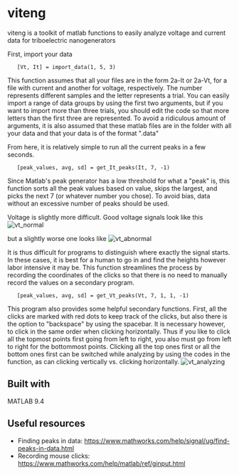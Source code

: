 # viteng
viteng is a toolkit of matlab functions to easily analyze voltage and current data for triboelectric nanogenerators

First, import your data

````
   [Vt, It] = import_data(1, 5, 3)
````   

This function assumes that all your files are in the form 2a-It or 2a-Vt, for a file with current and another for voltage, respectively. The number represents different samples and the letter represents a trial. You can easily import a range of data groups by using the first two arguments, but if you want to import more than three trials, you should edit the code so that more letters than the first three are represented. To avoid a ridiculous amount of arguments, it is also assumed that these matlab files are in the folder with all your data and that your data is of the format ".data"

From here, it is relatively simple to run all the current peaks in a few seconds.

````
   [peak_values, avg, sd] = get_It_peaks(It, 7, -1)
````
   
Since Matlab's peak generator has a low threshold for what a "peak" is, this function sorts all the peak values based on value, skips the largest, and picks the next 7 (or whatever number you chose). To avoid bias, data without an excessive number of peaks should be used.

Voltage is slightly more difficult. Good voltage signals look like this
![vt_normal](https://user-images.githubusercontent.com/31197028/42730014-4f3568e8-87b8-11e8-8cfd-269a837180b2.jpg)

but a slightly worse one looks like
![vt_abnormal](https://user-images.githubusercontent.com/31197028/42730011-4a118fae-87b8-11e8-8000-d1583bee4cf2.jpg)

It is thus difficult for programs to distinguish where exactly the signal starts. In these cases, it is best for a human to go in and find the heights however labor intensive it may be. This function streamlines the process by recording the coordinates of the clicks so that there is no need to manually record the values on a secondary program.

````
   [peak_values, avg, sd] = get_Vt_peaks(Vt, 7, 1, 1, -1)
````

This program also provides some helpful secondary functions. First, all the clicks are marked with red dots to keep track of the clicks, but also there is the option to "backspace" by using the spacebar. It is necessary however, to click in the same order when clicking horizontally. Thus if you like to click all the topmost points first going from left to right, you also must go from left to right for the bottommost points. Clicking all the top ones first or all the bottom ones first can be switched while analyzing by using the codes in the function, as can clicking vertically vs. clicking horizontally.
![vt_analyzing](https://user-images.githubusercontent.com/31197028/42730013-4c024a7e-87b8-11e8-8fba-c547bd2f66b9.jpg)

## Built with
MATLAB 9.4

## Useful resources
* Finding peaks in data: https://www.mathworks.com/help/signal/ug/find-peaks-in-data.html
* Recording mouse clicks: https://www.mathworks.com/help/matlab/ref/ginput.html
